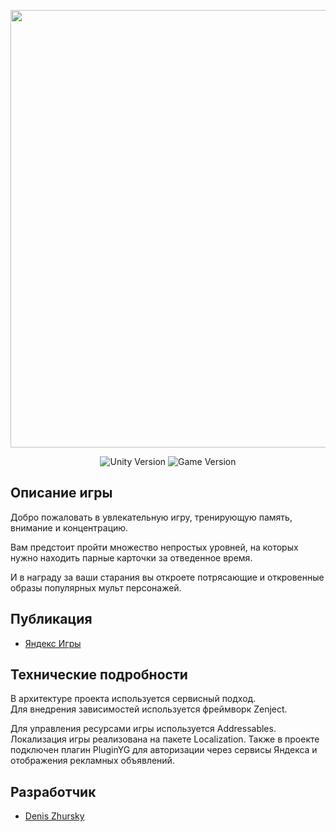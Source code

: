 <p align="center">
      <img src="https://dz-games.ru/images/games/characters_banner.png" width="700">
</p>

<p align="center">
   <img src="https://img.shields.io/badge/Engine-Unity%202023.2.7f1-brightgreen" alt="Unity Version">
   <img src="https://img.shields.io/badge/Version-1.0.4%20(Stable)-blue" alt="Game Version">
</p>

## Описание игры

Добро пожаловать в увлекательную игру, тренирующую память, внимание и концентрацию.

Вам предстоит пройти множество непростых уровней, на которых нужно находить парные карточки за отведенное время.

И в награду за ваши старания вы откроете потрясающие и откровенные образы популярных мульт персонажей.

## Публикация

- [Яндекс Игры](https://yandex.ru/games/app/279245)

## Технические подробности

В архитектуре проекта используется сервисный подход.<br>
Для внедрения зависимостей используется фреймворк Zenject.

Для управления ресурсами игры используется Addressables. Локализация игры реализована на пакете Localization.
Также в проекте подключен плагин PluginYG для авторизации через сервисы Яндекса и отображения рекламных объявлений.

## Разработчик

- [Denis Zhursky](https://github.com/deniszh16)
